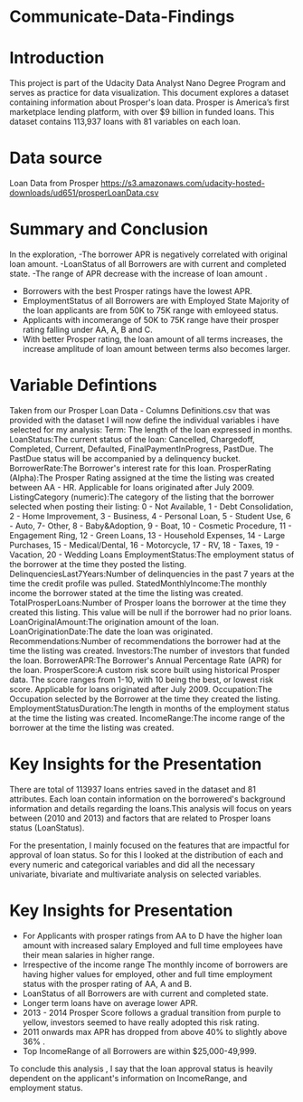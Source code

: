 # Communicate-Data-Findings
# Introduction
This project is part of the Udacity Data Analyst Nano Degree Program and serves as practice for data visualization. This document explores a dataset containing information about Prosper's loan data. Prosper is America’s first marketplace lending platform, with over $9 billion in funded loans. This dataset contains 113,937 loans with 81 variables on each loan.
# Data source
Loan Data from Prosper
https://s3.amazonaws.com/udacity-hosted-downloads/ud651/prosperLoanData.csv

# Summary and Conclusion
In the exploration,
-The borrower APR is negatively correlated with original loan amount.
-LoanStatus of all Borrowers are with current and completed state.
-The range of APR decrease with the increase of loan amount .
- Borrowers with the best Prosper ratings have the lowest APR.
- EmploymentStatus of all Borrowers are with Employed State
Majority of the loan applicants are from 50K to 75K range with emloyeed status.
- Applicants with incomerange of 50K to 75K range have their prosper rating falling under AA, A, B and C.
- With better Prosper rating, the loan amount of all terms increases, the increase amplitude of loan amount between terms also becomes larger.


# Variable Defintions
Taken from our Prosper Loan Data - Columns Definitions.csv that was provided with the dataset I will now define the individual variables i have selected for my analysis:
Term: The length of the loan expressed in months.
LoanStatus:The current status of the loan: Cancelled,  Chargedoff, Completed, Current, Defaulted, FinalPaymentInProgress, PastDue. The PastDue status will be accompanied by a delinquency bucket.
BorrowerRate:The Borrower's interest rate for this loan. 
ProsperRating (Alpha):The Prosper Rating assigned at the time the listing was created between AA - HR.  Applicable for loans originated after July 2009.
ListingCategory (numeric):The category of the listing that the borrower selected when posting their listing: 0 - Not Available, 1 - Debt Consolidation, 2 - Home Improvement, 3 - Business, 4 - Personal Loan, 5 - Student Use, 6 - Auto, 7- Other, 8 - Baby&Adoption, 9 - Boat, 10 - Cosmetic Procedure, 11 - Engagement Ring, 12 - Green Loans, 13 - Household Expenses, 14 - Large Purchases, 15 - Medical/Dental, 16 - Motorcycle, 17 - RV, 18 - Taxes, 19 - Vacation, 20 - Wedding Loans
EmploymentStatus:The employment status of the borrower at the time they posted the listing.
DelinquenciesLast7Years:Number of delinquencies in the past 7 years at the time the credit profile was pulled.
StatedMonthlyIncome:The monthly income the borrower stated at the time the listing was created.
TotalProsperLoans:Number of Prosper loans the borrower at the time they created this listing. This value will be null if the borrower had no prior loans. 
LoanOriginalAmount:The origination amount of the loan.
LoanOriginationDate:The date the loan was originated.
Recommendations:Number of recommendations the borrower had at the time the listing was created.
Investors:The number of investors that funded the loan.
BorrowerAPR:The Borrower's Annual Percentage Rate (APR) for the loan.
ProsperScore:A custom risk score built using historical Prosper data. The score ranges from 1-10, with 10 being the best, or lowest risk score.  Applicable for loans originated after July 2009.
Occupation:The Occupation selected by the Borrower at the time they created the listing.
EmploymentStatusDuration:The length in months of the employment status at the time the listing was created.
IncomeRange:The income range of the borrower at the time the listing was created.

# Key Insights for the Presentation
There are total of 113937 loans entries saved in the dataset and 81 attributes. Each loan contain information on the borrowered's background information and details regarding the loans.This analysis will focus on years between (2010 and 2013) and factors that are related to Prosper loans status (LoanStatus).

For the presentation, I mainly focused on the features that are impactful for approval of loan status. So for this I looked at the distribution of each and every numeric and categorical variables and did all the necessary univariate, bivariate and multivariate analysis on selected variables.


# Key Insights for Presentation
- For Applicants with prosper ratings from AA to D have the higher loan amount with increased salary
Employed and full time employees have their mean salaries in higher range.
- Irrespective of the income range
The monthly income of borrowers are having higher values for employed, other and full time employment status
with the prosper rating of AA, A and B.
- LoanStatus of all Borrowers are with current and completed state.
- Longer term loans have on average lower APR.
- 2013 - 2014 Prosper Score follows a gradual transition from purple to yellow, investors seemed to have really adopted this risk rating.
- 2011 onwards max APR has dropped from above 40% to slightly above 36% .
- Top IncomeRange of all Borrowers are within $25,000-49,999.




To conclude this analysis , I say that the loan approval status is heavily dependent on the applicant's information on IncomeRange, and employment status.
